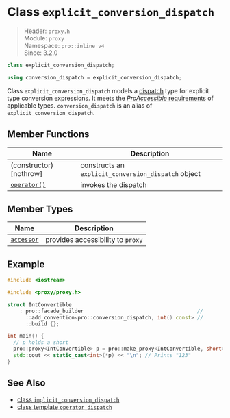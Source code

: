 # Class `explicit_conversion_dispatch`

> Header: `proxy.h`  
> Module: `proxy`  
> Namespace: `pro::inline v4`  
> Since: 3.2.0

```cpp
class explicit_conversion_dispatch;

using conversion_dispatch = explicit_conversion_dispatch;
```

Class `explicit_conversion_dispatch` models a [dispatch](../ProDispatch.md) type for explicit type conversion expressions. It meets the [*ProAccessible* requirements](../ProAccessible.md) of applicable types. `conversion_dispatch` is an alias of `explicit_conversion_dispatch`.

## Member Functions

| Name                             | Description                                         |
| -------------------------------- | --------------------------------------------------- |
| (constructor) [nothrow]          | constructs an `explicit_conversion_dispatch` object |
| [`operator()`](operator_call.md) | invokes the dispatch                                |

## Member Types

| Name                                                   | Description                       |
| ------------------------------------------------------ | --------------------------------- |
| [`accessor`](accessor.md) | provides accessibility to `proxy` |

## Example

```cpp
#include <iostream>

#include <proxy/proxy.h>

struct IntConvertible
    : pro::facade_builder                                     //
      ::add_convention<pro::conversion_dispatch, int() const> //
      ::build {};

int main() {
  // p holds a short
  pro::proxy<IntConvertible> p = pro::make_proxy<IntConvertible, short>(123);
  std::cout << static_cast<int>(*p) << "\n"; // Prints "123"
}
```

## See Also

- [class `implicit_conversion_dispatch`](../implicit_conversion_dispatch/README.md)
- [class template `operator_dispatch`](../operator_dispatch/README.md)
